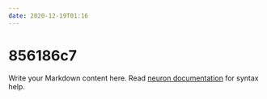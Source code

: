 ```yaml
---
date: 2020-12-19T01:16
---
```


# 856186c7

Write your Markdown content here. Read [neuron documentation](https://neuron.zettel.page/2011404.html) for syntax help.


